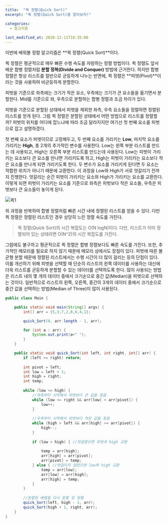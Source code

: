 ```yaml
---
title:  "﻿퀵 정렬(Quick Sort)"
excerpt: "﻿퀵 정렬(Quick Sort)을 알아보자!"

categories:
  - 알고리즘
  
last_modified_at: 2020-12-11T18:35:00
---
```


이번에 배워볼 정렬 알고리즘은 **퀵 정렬(Quick Sort)**이다.<br>

퀵 정렬은 평균적으로 매우 빠른 수행 속도를 자랑하는 정렬 방법이다. 퀵 정렬도 앞서 배운 합병 정렬처럼 **분할 정복(Divide and Conquer)** 방법에 근거한다.
 하지만 합병 정렬은 항상 리스트를 절반으로 균등하게 나누는 반면에, 퀵 정렬은 **피벗(Pivot)**이라는 것을 사용하여 비균등하게 분할한다.  

피벗을 기준으로 좌측에는 크기가 작은 요소, 우측에는 크기가 큰 요소들을 옮기면서 분할한다.  Mid를 기준으로 좌, 우측으로 분할하는 합병 정렬과 조금 차이가 있다. 

피벗을 기준으로 분할된 상태에서 피벗을 제외한 좌측, 우측 요소들을 정렬하면 정렬된 리스트를 얻게 된다. 그럼 퀵 정렬은 분할된 상태에서 어떤 방법으로 리스트를 정렬할까? 피벗의 위치를 어디에 잡느냐에 따라 조금 달라지지만 여기선 첫 번째 요소를 피벗으로 잡고 설명하겠다.

첫 번째 요소가 피벗이므로 고정해두고, 두 번째 요소를 가리키는 **Low**, 마지막 요소를 가리키는 **High**, 총 2개의 추가적인 변수를 사용한다. Low는 왼쪽 부분 리스트를 만드는 데 사용되고, High는 오른쪽 부분 리스트를 만드는데 사용된다. Low는 피벗이 가리키는 요소보다 큰 요소를 만나면 가리키도록 하고, High는 피벗이 가리키는 요소보다 작은 요소를 만나게 되면 가리키도록 한다. 두 변수가 요소를 가리키게 된다면 두 요소는 적합한 위치가 아니기 때문에 교환한다. 이 과정을 Low와 High가 서로 엇갈리기 전까지 진행한다. 엇갈리는 순간 피벗이 가리키는 요소와 High가 가리키는 요소를 교환한다. 이렇게 되면 피벗이 가리키는 요소를 기준으로 좌측은 피벗보다 작은 요소들, 우측은 피벗보다 큰 요소들이 놓이게 된다.

![퀵1](https://user-images.githubusercontent.com/53072057/101888032-fee3ff00-3be0-11eb-9168-8871f42818ff.JPG)

위 과정을 반복하여 합병 정렬처럼 빠른 시간 내에 정렬된 리스트를 얻을 수 있다. 다만 퀵 정렬은 정렬된 리스트인 경우 상당히 느린 정렬 속도를 가진다.  

> 퀵 정렬(Quick Sort)의 시간 복잡도는 O(N logN)이다.
> 다만, 리스트가 이미 정렬되어 있는 상태라면 O(N^2)의 시간 복잡도를 가진다.

그럼에도 불구하고 평균적으로 퀵 정렬은 합병 정렬보다도 빠른 속도를 가진다. 또한, 추가적인 메모리를 필요로 하지 않기 때문에 메모리 상에서도 장점이 있다. 피벗에 따른 불균형 분할 때문에 정렬된 리스트에서는 수행 시간이 더 많이 걸리는 등의 단점이 있다. 이를 개선하기 위해 피벗을 선택할 때 단순히 리스트의 왼쪽 데이터를 사용하는 대신에 더욱 리스트를 균등하게 분할할 수 있는 데이터를 선택하도록 한다. 많이 사용되는 방법은 리스트 내의 몇 개의 데이터 중에서 크기순으로 중간 값(Median)을 피벗으로 선택하는 것이다. 일반적으로 리스트의 왼쪽, 오른쪽, 중간의 3개의 데이터 중에서 크기순으로 중간 값을 선택하는 방법(Median of Three)이 많이 사용된다.
  
```java
public class Main {

	public static void main(String[] args) {
		int[] arr = {5,3,7,2,8,6,4,1};

		quick_Sort(0, arr.length - 1, arr);

		for (int a : arr) {
			System.out.print(a+" ");
		}
	}

	public static void quick_Sort(int left, int right, int[] arr) {
		if (left >= right) return;
		
		int pivot = left;
		int low = left + 1;
		int high = right;
		int temp;
		
		while (low <= high) {
			//좌측부터 시작해서 피벗보다 큰 값을 찾음
			while (low <= right && arr[low] < arr[pivot]) {
				low++;
			}
			
			//우측부터 시작해서 피벗보다 작은 값을 찾음
			while (high > left && arr[high] >= arr[pivot]) {
				high--;
			}
			
			if (low > high) { //엇갈렸으면 피벗과 high 교환
				
				temp = arr[high];
				arr[high] = arr[pivot];
				arr[pivot] = temp;
			} else { //엇갈리지 않았으면 low와 high 교환	
				temp = arr[low];
				arr[low] = arr[high];
				arr[high] = temp;
			}
		}
		
		//분할된 배열을 다시 분할 및 정렬
		quick_Sort(left, high - 1, arr);
		quick_Sort(high + 1, right, arr);
	}
}
```